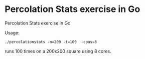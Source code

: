 # Percolation Stats exercise in Go

Percolation Stats exercise in Go

Usage:

```
./percolationstats -n=200 -t=100  -cpus=8
```
  
runs 100 times on a 200x200 square using 8 cores.
